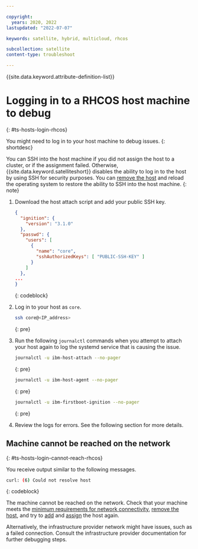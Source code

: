 ```yaml
---

copyright:
  years: 2020, 2022
lastupdated: "2022-07-07"

keywords: satellite, hybrid, multicloud, rhcos

subcollection: satellite
content-type: troubleshoot

---
```


{{site.data.keyword.attribute-definition-list}}

# Logging in to a RHCOS host machine to debug
{: #ts-hosts-login-rhcos}

You might need to log in to your host machine to debug issues.
{: shortdesc}

You can SSH into the host machine if you did not assign the host to a cluster, or if the assignment failed. Otherwise, {{site.data.keyword.satelliteshort}} disables the ability to log in to the host by using SSH for security purposes. You can [remove the host](/docs/satellite?topic=satellite-host-remove) and reload the operating system to restore the ability to SSH into the host machine.
{: note}

1. Download the host attach script and add your public SSH key.

    ```json
    {
      "ignition": {
        "version": "3.1.0"
      },
      "passwd": {
        "users": [
          {
            "name": "core",
            "sshAuthorizedKeys": [ "PUBLIC-SSH-KEY" ]
          }
        ]
      },
    ...
    }
    ```
    {: codeblock}

1. Log in to your host as `core`.
    ```sh
    ssh core@<IP_address>
    ```
    {: pre}

1. Run the following `journalctl` commands when you attempt to attach your host again to log the systemd service that is causing the issue.

    ```sh
    journalctl -u ibm-host-attach --no-pager
    ```
    {: pre}

    ```sh
    journalctl -u ibm-host-agent --no-pager
    ```
    {: pre}
    
    ```sh
    journalctl -u ibm-firstboot-ignition --no-pager
    ```
    {: pre}
    

    
1. Review the logs for errors. See the following section for more details.

## Machine cannot be reached on the network
{: #ts-hosts-login-cannot-reach-rhcos}

You receive output similar to the following messages.

```sh
curl: (6) Could not resolve host
```
{: codeblock}

The machine cannot be reached on the network. Check that your machine meets the [minimum requirements for network connectivity](/docs/satellite?topic=satellite-host-reqs), [remove the host](/docs/satellite?topic=satellite-host-remove), and try to [add](/docs/satellite?topic=satellite-attach-hosts) and [assign](/docs/satellite?topic=satellite-assigning-hosts#host-assign-manual) the host again. 

Alternatively, the infrastructure provider network might have issues, such as a failed connection. Consult the infrastructure provider documentation for further debugging steps.




